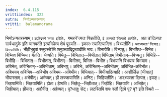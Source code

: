 ```yaml
---
index:  6.4.115
vrittiindex:  322
sutra:  भियोऽन्यतरस्याम्
vritti:  balamanorama 
---
```


भियोऽन्यतरस्याम्। `इद्दरिद्रस्ये'त्यत इदिति, `गमहने'त्यतः क्ङितीति, `ई हल्यघो'रित्यतो हलीति, `अत उ'दित्यतः सार्वधातुके इति चानवर्तते इत्यभिप्रेत्य शेषं पूरयति-- इकारः स्यादित्यादिना। बिभ्यतीति। `अदभ्यस्ता'दित्यत्। बिभयामिति। `भीह्रीभृहुवां स्लुवच्चे'ति श्लुवत्त्वाद्द्वित्वादीति भावः। बिभायेति। बिभ्यतुः। बिभयिथ--बिभेथ। बिभ्यिव बिभ्यिम। बेतति। भेष्यति। बिभेतु-- बिभितात्--बिभीतात् बिभिताम् बिभीताम्--बिभ्यतु। बिभिहि--बिभीहि-- बिभितात्-- बिभीतात्, बिभीतम्--बिभीतम्, बिभित--बिभीत। बिभयानि बिभयाव बिभयाम। अबिभेत्, अबिभिताम्--अबिभीताम्, अबिभयुः। अबिभेः, अबिभितम्--अबिभीतम्, अबिभित-अबिभीत। अबिभयम् अबिभिव--अबिभीव अबिभम--अबिभीम। बिभियात्-- बिभीयादित्यादि। आशीर्लिङ [भीयात्] भीयास्ताम्। अभैषीत्। अभेष्यत्। ह्री लज्जायामिति। अनिट्। जिहियतीति। `अदभ्यस्ता'दित्यत्। इयङ्। जिह्रयामिति। जिह्रयामिति। ह्येता। ह्रेष्यति। जिह्रेतु--जिह्रीतात्। जिह्रीहि। जिह्रयाणि। अजिह्रेत्। जिह्रीयात्। ह्रीयात्। अह्यैषीत्। अह्रेष्यत्। पृ?धातुः सेट्। लटस्तिपि शपः स्लौ द्वित्वे पृ? पृ? इति स्थिते --

